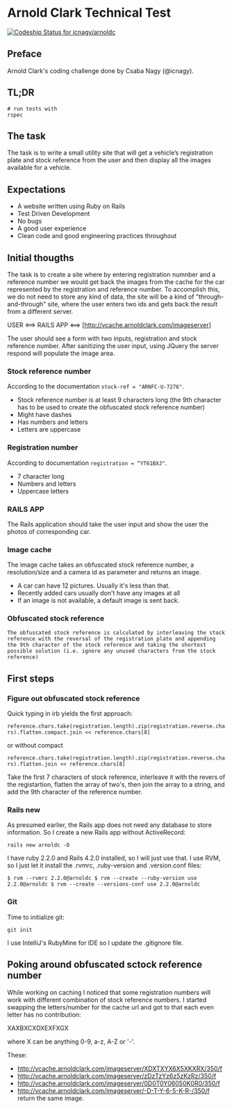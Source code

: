 # Arnold Clark Technical Test #

[ ![Codeship Status for
icnagy/arnoldc](https://codeship.com/projects/b584e050-ed30-0132-8e05-0eee9d4772fa/status?branch=master)](https://codeship.com/projects/83954)

## Preface ##

Arnold Clark's coding challenge done by Csaba Nagy (@icnagy).

## TL;DR ##

```
# run tests with
rspec
```

## The task ##

The task is to write a small utility site that will get a vehicle’s registration plate and stock reference from the user
and then display all the images available for a vehicle.

## Expectations ##

* A website written using Ruby on Rails
* Test Driven Development
* No bugs
* A good user experience
* Clean code and good engineering practices throughout

## Initial thougths ##

The task is to create a site where by entering registration numnber and a reference number we would get back the images
from the cache for the car represented by the registration and reference number.
To accomplish this, we do not need to store any kind of data, the site will be a kind of "through-and-through" site,
where the user enters two ids and gets back the result from a different server.

USER <==> RAILS APP <==> [http://vcache.arnoldclark.com/imageserver]

The user should see a form with two inputs, registration and stock reference number. After sanitizing the user input,
using JQuery the server respond will populate the image area.

### Stock reference number ###

According to the documentation `stock-ref = "ARNFC-U-7276"`.

* Stock reference number is at least 9 characters long (the 9th character has to be used to create the obfuscated stock
reference number)
* Might have dashes
* Has numbers and letters
* Letters are uppercase

### Registration number ###

According to documentation `registration = “YT61BXJ"`.

* 7 character long
* Numbers and letters
* Uppercase letters

### RAILS APP ###

The Rails application should take the user input and show the user the photos of corresponding car.

### Image cache ###

The image cache takes an obfuscated stock reference number, a resolution/size and a camera id as parameter and returns
an image.
* A car can have 12 pictures. Usually it's less than that.
* Recently added cars usually don't have any images at all
* If an image is not available, a default image is sent back.

### Obfuscated stock reference ###

`The obfuscated stock reference is calculated by interleaving the stock reference with the reversal of the registration
plate and appending the 9th character of the stock reference and taking the shortest possible solution (i.e. ignore any
unused characters from the stock reference)`

## First steps ##

### Figure out obfuscated stock reference ###

Quick typing in irb yields the first approach:

`reference.chars.take(registration.length).zip(registration.reverse.chars).flatten.compact.join << reference.chars[8]`

or without compact

`reference.chars.take(registration.length).zip(registration.reverse.chars).flatten.join << reference.chars[8]`

Take the first 7 characters of stock reference, interleave it with the revers of the registartion, flatten the array of
two's, then join the array to a string, and add the 9th character of the reference number.

### Rails new ###

As presumed earlier, the Rails app does not need any database to store information. So I create a new Rails app without
ActiveRecord:

`rails new arnoldc -O`

I have ruby 2.2.0 and Rails 4.2.0 installed, so I will just use that. I use RVM, so I just let it install the .rvmrc,
.ruby-version and .version.conf files:

`
	$ rvm --rvmrc 2.2.0@arnoldc
	$ rvm --create --ruby-version use 2.2.0@arnoldc
	$ rvm --create --versions-conf use 2.2.0@arnoldc
`

### Git ###

Time to initialize git:

`git init`

I use IntelliJ's RubyMine for IDE so I update the .gitignore file.

## Poking around obfuscated sctock reference number ##

While working on caching I noticed that some registration numbers will work with different combination of stock reference
numbers. I started swapping the letters/number for the cache url and got to that each even letter has no contribution:

XAXBXCXDXEXFXGX

where X can be anything 0-9, a-z, A-Z or '-'.

These:
* http://vcache.arnoldclark.com/imageserver/XDXTXYX6X5XKXRX/350/f
* http://vcache.arnoldclark.com/imageserver/zDzTzYz6z5zKzRz/350/f
* http://vcache.arnoldclark.com/imageserver/0D0T0Y06050K0R0/350/f
* http://vcache.arnoldclark.com/imageserver/-D-T-Y-6-5-K-R-/350/f
return the same image.
